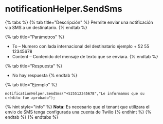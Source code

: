# notificationHelper.SendSms

{% tabs %}
{% tab title="Descripción" %}
Permite enviar una notificación via SMS a un destinatario.
{% endtab %}

{% tab title="Parámetros" %}
* To – Numero con lada internacional del destinatario ejemplo + 52 55 12345678
* Content – Contenido del mensaje de texto que se enviara.
{% endtab %}

{% tab title="Respuesta" %}
* No hay respuesta
{% endtab %}

{% tab title="Ejemplo" %}
```
notificationHelper.SendSms("+525512345678","Le informamos que su crédito fue aprobado");
```
{% hint style="info" %}
**Nota:** Es necesario que el tenant que utilizara el envio de SMS tenga configurada una cuenta de Twilio
{% endhint %}
{% endtab %}
{% endtabs %}
